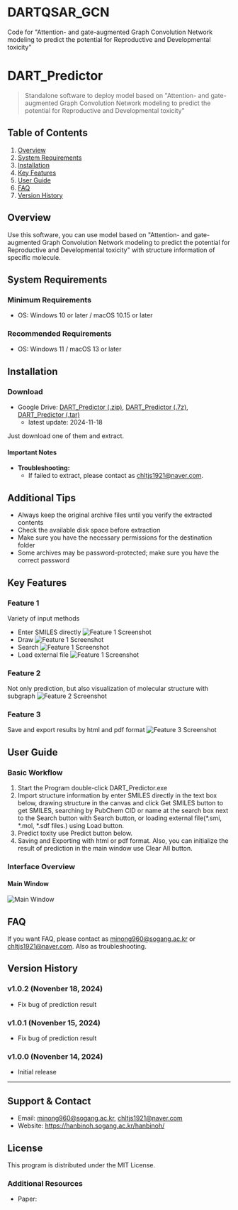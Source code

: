 # DARTQSAR_GCN
Code for "Attention- and gate-augmented Graph Convolution Network modeling to predict the potential for Reproductive and Developmental toxicity"

# DART_Predictor
> Standalone software to deploy model based on "Attention- and gate-augmented Graph Convolution Network modeling to predict the potential for Reproductive and Developmental toxicity"

## Table of Contents
1. [Overview](#overview)
2. [System Requirements](#system-requirements)
3. [Installation](#installation)
4. [Key Features](#key-features)
5. [User Guide](#user-guide)
6. [FAQ](#faq)
7. [Version History](#version-history)

## Overview
Use this software, you can use model based on "Attention- and gate-augmented Graph Convolution Network modeling to predict the potential for Reproductive and Developmental toxicity" with structure information of specific molecule.

## System Requirements

### Minimum Requirements
- OS: Windows 10 or later / macOS 10.15 or later

### Recommended Requirements
- OS: Windows 11 / macOS 13 or later

## Installation

### Download
- Google Drive: [DART_Predictor (.zip)](https://drive.google.com/file/d/1vW2G3kafG-AoT53BChEt3_QZ2BPddmtN/view?usp=sharing), [DART_Predictor (.7z)](https://drive.google.com/file/d/1P3amaVhVFZDGazZgWCBnYDYuZ99HTe34/view?usp=sharing), [DART_Predictor (.tar)](https://drive.google.com/file/d/1CCPgR6EGTTy1HJ18PDDQQCWE0UcsQl7-/view?usp=sharing)
  - latest update: 2024-11-18
 
Just download one of them and extract.

#### Important Notes

- **Troubleshooting:**
  - If failed to extract, please contact as chltjs1921@naver.com.

## Additional Tips

- Always keep the original archive files until you verify the extracted contents
- Check the available disk space before extraction
- Make sure you have the necessary permissions for the destination folder
- Some archives may be password-protected; make sure you have the correct password

## Key Features
### Feature 1
Variety of input methods
  - Enter SMILES directly
  ![Feature 1 Screenshot](Feature_1_direct.png)
  - Draw
  ![Feature 1 Screenshot](Feature_1_draw.png)
  - Search
  ![Feature 1 Screenshot](Feature_1_search.png)
  - Load external file
  ![Feature 1 Screenshot](Feature_1_load.png)

### Feature 2
Not only prediction, but also visualization of molecular structure with subgraph
![Feature 2 Screenshot](Feature_2.png)

### Feature 3
Save and export results by html and pdf format
![Feature 3 Screenshot](Feature_3.png)

## User Guide
### Basic Workflow
1. Start the Program double-click DART_Predictor.exe
2. Import structure information by enter SMILES directly in the text box below, drawing structure in the canvas and click Get SMILES button to get SMILES, searching by PubChem CID or name at the search box next to the Search button with Search button, or loading external file(*.smi, *.mol, *.sdf files.) using Load button.
3. Predict toxity use Predict button below.
4. Saving and Exporting with html or pdf format. Also, you can initialize the result of prediction in the main window use Clear All button.


### Interface Overview
#### Main Window
![Main Window](Main_window.png)


## FAQ
If you want FAQ, please contact as minong960@sogang.ac.kr or chltjs1921@naver.com. Also as troubleshooting.

## Version History

### v1.0.2 (Novenber 18, 2024)
- Fix bug of prediction result

### v1.0.1 (Novenber 15, 2024)
- Fix bug of prediction result

### v1.0.0 (Novenber 14, 2024)
- Initial release

---
## Support & Contact
- Email: minong960@sogang.ac.kr, chltjs1921@naver.com
- Website: https://hanbinoh.sogang.ac.kr/hanbinoh/

## License
This program is distributed under the MIT License.

### Additional Resources
- Paper:
